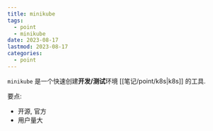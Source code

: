 ```yaml
---
title: minikube
tags:
  - point
  - minikube
date: 2023-08-17
lastmod: 2023-08-17
categories:
  - point
---
```


`minikube` 是一个快速创建**开发/测试**环境 [[笔记/point/k8s|k8s]] 的工具.

要点:

- 开源, 官方
- 用户量大
